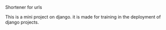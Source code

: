 Shortener for urls

This is a mini project on django. it is made for training in the deployment of django projects.
